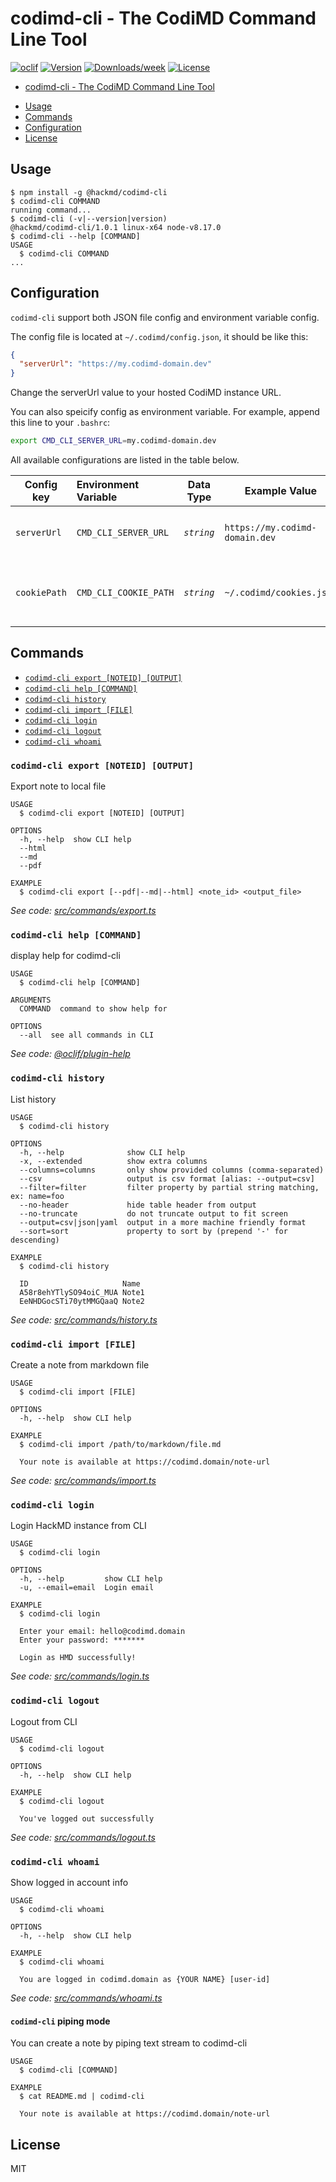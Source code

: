 # codimd-cli - The CodiMD Command Line Tool

[![oclif](https://img.shields.io/badge/cli-oclif-brightgreen.svg)](https://oclif.io)
[![Version](https://img.shields.io/npm/v/@hackmd/codimd-cli.svg)](https://npmjs.org/package/@hackmd/codimd-cli)
[![Downloads/week](https://img.shields.io/npm/dw/@hackmd/codimd-cli.svg)](https://npmjs.org/package/@hackmd/codimd-cli)
[![License](https://img.shields.io/npm/l/@hackmd/codimd-cli.svg)](https://github.com/hackmdio/codimd-cli/blob/master/package.json)

<!-- toc -->
* [codimd-cli - The CodiMD Command Line Tool](#codimd-cli---the-codimd-command-line-tool)
<!-- tocstop -->
* [Usage](#usage)
* [Commands](#commands)
* [Configuration](#configuration)
* [License](#license)

## Usage
<!-- usage -->
```sh-session
$ npm install -g @hackmd/codimd-cli
$ codimd-cli COMMAND
running command...
$ codimd-cli (-v|--version|version)
@hackmd/codimd-cli/1.0.1 linux-x64 node-v8.17.0
$ codimd-cli --help [COMMAND]
USAGE
  $ codimd-cli COMMAND
...
```
<!-- usagestop -->

## Configuration

`codimd-cli` support both JSON file config and environment variable config.

The config file is located at `~/.codimd/config.json`, it should be like this:

```json
{
  "serverUrl": "https://my.codimd-domain.dev"
}
```

Change the serverUrl value to your hosted CodiMD instance URL.

You can also speicify config as environment variable. For example, append this line to your `.bashrc`:

```bash
export CMD_CLI_SERVER_URL=my.codimd-domain.dev
```

All available configurations are listed in the table below.

| Config key   | Environment Variable  | Data Type  | Example Value            | Description                          |
| ------------ |:--------------------- | ---------- | ------------------------ | ------------------------------------ |
| `serverUrl`  | `CMD_CLI_SERVER_URL`  | *`string`* | `https://my.codimd-domain.dev`   | The CodiMD instance URL              |
| `cookiePath` | `CMD_CLI_COOKIE_PATH` | *`string`* | `~/.codimd/cookies.json` | File for storing login cookie states |

## Commands

<!-- commands -->
* [`codimd-cli export [NOTEID] [OUTPUT]`](#codimd-cli-export-noteid-output)
* [`codimd-cli help [COMMAND]`](#codimd-cli-help-command)
* [`codimd-cli history`](#codimd-cli-history)
* [`codimd-cli import [FILE]`](#codimd-cli-import-file)
* [`codimd-cli login`](#codimd-cli-login)
* [`codimd-cli logout`](#codimd-cli-logout)
* [`codimd-cli whoami`](#codimd-cli-whoami)

### `codimd-cli export [NOTEID] [OUTPUT]`

Export note to local file

```
USAGE
  $ codimd-cli export [NOTEID] [OUTPUT]

OPTIONS
  -h, --help  show CLI help
  --html
  --md
  --pdf

EXAMPLE
  $ codimd-cli export [--pdf|--md|--html] <note_id> <output_file>
```

_See code: [src/commands/export.ts](https://github.com/hackmdio/codimd-cli/blob/v1.0.1/src/commands/export.ts)_

### `codimd-cli help [COMMAND]`

display help for codimd-cli

```
USAGE
  $ codimd-cli help [COMMAND]

ARGUMENTS
  COMMAND  command to show help for

OPTIONS
  --all  see all commands in CLI
```

_See code: [@oclif/plugin-help](https://github.com/oclif/plugin-help/blob/v2.2.3/src/commands/help.ts)_

### `codimd-cli history`

List history

```
USAGE
  $ codimd-cli history

OPTIONS
  -h, --help              show CLI help
  -x, --extended          show extra columns
  --columns=columns       only show provided columns (comma-separated)
  --csv                   output is csv format [alias: --output=csv]
  --filter=filter         filter property by partial string matching, ex: name=foo
  --no-header             hide table header from output
  --no-truncate           do not truncate output to fit screen
  --output=csv|json|yaml  output in a more machine friendly format
  --sort=sort             property to sort by (prepend '-' for descending)

EXAMPLE
  $ codimd-cli history

  ID                     Name
  A58r8ehYTlySO94oiC_MUA Note1
  EeNHDGocSTi70ytMMGQaaQ Note2
```

_See code: [src/commands/history.ts](https://github.com/hackmdio/codimd-cli/blob/v1.0.1/src/commands/history.ts)_

### `codimd-cli import [FILE]`

Create a note from markdown file

```
USAGE
  $ codimd-cli import [FILE]

OPTIONS
  -h, --help  show CLI help

EXAMPLE
  $ codimd-cli import /path/to/markdown/file.md

  Your note is available at https://codimd.domain/note-url
```

_See code: [src/commands/import.ts](https://github.com/hackmdio/codimd-cli/blob/v1.0.1/src/commands/import.ts)_

### `codimd-cli login`

Login HackMD instance from CLI

```
USAGE
  $ codimd-cli login

OPTIONS
  -h, --help         show CLI help
  -u, --email=email  Login email

EXAMPLE
  $ codimd-cli login

  Enter your email: hello@codimd.domain
  Enter your password: *******

  Login as HMD successfully!
```

_See code: [src/commands/login.ts](https://github.com/hackmdio/codimd-cli/blob/v1.0.1/src/commands/login.ts)_

### `codimd-cli logout`

Logout from CLI

```
USAGE
  $ codimd-cli logout

OPTIONS
  -h, --help  show CLI help

EXAMPLE
  $ codimd-cli logout

  You've logged out successfully
```

_See code: [src/commands/logout.ts](https://github.com/hackmdio/codimd-cli/blob/v1.0.1/src/commands/logout.ts)_

### `codimd-cli whoami`

Show logged in account info

```
USAGE
  $ codimd-cli whoami

OPTIONS
  -h, --help  show CLI help

EXAMPLE
  $ codimd-cli whoami

  You are logged in codimd.domain as {YOUR NAME} [user-id]
```

_See code: [src/commands/whoami.ts](https://github.com/hackmdio/codimd-cli/blob/v1.0.1/src/commands/whoami.ts)_
<!-- commandsstop -->

#### `codimd-cli` piping mode

You can create a note by piping text stream to codimd-cli

```
USAGE
  $ codimd-cli [COMMAND]

EXAMPLE
  $ cat README.md | codimd-cli

  Your note is available at https://codimd.domain/note-url
```

## License

MIT
